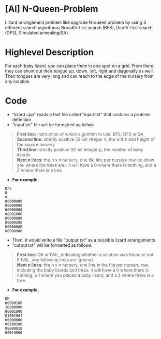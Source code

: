 # [AI] N-Queen-Problem
Lizard arrangement problem like upgrade N-queen problem by using 3 different search algorithms; Breadth-first search (BFS), Depth-first search (DFS), Simulated annealing(SA)

# Highlevel Description
For each baby lizard, you can place them in one spot on a grid. From there, they can shoot out their tongue up, down, left, right and diagonally as well. Their tongues are very long and can reach to the edge of the nursery from any location.

# Code
- "lizard.cpp" reads a text file called "input.txt" that contains a problem definition
- "input.txt" file will be formatted as follws:
> __First line:__ instruction of which algorithm to use: BFS, DFS or SA<br />
> __Second line:__ strictly positive 32-bit integer n, the width and height of the square nursery<br />
> __Third line:__ strictly positive 32-bit integer p, the number of baby lizards<br />
> __Next n lines:__ the n x n nursery, one file line per nursery row (to show you where the trees are). It will have a 0 where there is nothing, and a 2 where there is a tree.<br />
- __For example,__<br />
```
DFS
8
8
00000000
00000000
00000000
00002000
00000000
00000200
00000000
00000000
```
- Then, it would write a file "output.txt" as a possible lizard arrangements
- "output.txt" will be formatted as follows:<br />
> __First line:__ OK or FAIL, indicating whether a solution was found or not. If FAIL, any following lines are ignored.<br />
> __Next n lines:__ the n x n nursery, one line in the file per nursery row, including the baby lizards and trees. It will have a 0 where there is nothing, a 1 where you placed a baby lizard, and a 2 where there is a tree.<br />
- __For example,__<br />
```
OK
00000100
10000000
00001000
01002001
00000000
00100200
00000010
00010000
```
